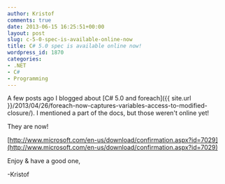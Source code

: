 ```yaml
---
author: Kristof
comments: true
date: 2013-06-15 16:25:51+00:00
layout: post
slug: c-5-0-spec-is-available-online-now
title: C# 5.0 spec is available online now!
wordpress_id: 1870
categories:
- .NET
- C#
- Programming
---
```


A few posts ago I blogged about [C# 5.0 and foreach]({{ site.url }}/2013/04/26/foreach-now-captures-variables-access-to-modified-closure/). I mentioned a part of the docs, but those weren't online yet!

They are now!

[http://www.microsoft.com/en-us/download/confirmation.aspx?id=7029](http://www.microsoft.com/en-us/download/confirmation.aspx?id=7029)

Enjoy & have a good one,

-Kristof
